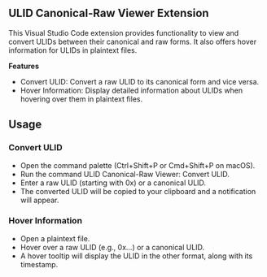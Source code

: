 ## ULID Canonical-Raw Viewer Extension

This Visual Studio Code extension provides functionality to view and convert ULIDs between their canonical and raw forms. It also offers hover information for ULIDs in plaintext files.

**Features**

- Convert ULID: Convert a raw ULID to its canonical form and vice versa.
- Hover Information: Display detailed information about ULIDs when hovering over them in plaintext files.

## Usage
### Convert ULID
- Open the command palette (Ctrl+Shift+P or Cmd+Shift+P on macOS).
- Run the command ULID Canonical-Raw Viewer: Convert ULID.
- Enter a raw ULID (starting with 0x) or a canonical ULID.
- The converted ULID will be copied to your clipboard and a notification will appear.

### Hover Information
- Open a plaintext file.
- Hover over a raw ULID (e.g., 0x...) or a canonical ULID.
- A hover tooltip will display the ULID in the other format, along with its timestamp.